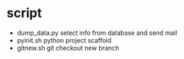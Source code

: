 # script
- dump_data.py  select info from database and send mail
- pyinit.sh python project scaffold
- gitnew.sh git checkout new branch
